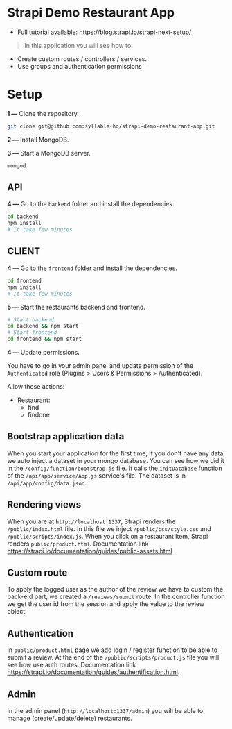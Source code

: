 # Strapi Demo Restaurant App

- Full tutorial available: https://blog.strapi.io/strapi-next-setup/

> In this application you will see how to

- Create custom routes / controllers / services.
- Use groups and authentication permissions

# Setup

**1 —** Clone the repository.

```bash
git clone git@github.com:syllable-hq/strapi-demo-restaurant-app.git
```

**2 —** Install MongoDB.

**3 —** Start a MongoDB server.

```bash
mongod
```

## API

**4 —** Go to the `backend` folder and install the dependencies.

```bash
cd backend
npm install
# It take few minutes
```

## CLIENT

**4 —** Go to the `frontend` folder and install the dependencies.

```bash
cd frontend
npm install
# It take few minutes
```

**5 —** Start the restaurants backend and frontend.

```bash
# Start backend
cd backend && npm start
# Start frontend
cd frontend && npm start
```

**4 —** Update permissions.

You have to go in your admin panel and update permission of the `Authenticated` role (Plugins > Users & Permissions > Authenticated).

Allow these actions:

- Restaurant:
  - find
  - findone

## Bootstrap application data

When you start your application for the first time, if you don't have any data, we auto inject a dataset in your mongo database.
You can see how we did it in the `/config/function/bootstrap.js` file. It calls the `initDatabase` function of the `/api/app/service/App.js` service's file. The dataset is in `/api/app/config/data.json`.

## Rendering views

When you are at `http://localhost:1337`, Strapi renders the `/public/index.html` file. In this file we inject `/public/css/style.css` and `/public/scripts/index.js`.
When you click on a restaurant item, Strapi renders `public/product.html`. Documentation link https://strapi.io/documentation/guides/public-assets.html.

## Custom route

To apply the logged user as the author of the review we have to custom the back-e,d part, we created a `/reviews/submit` route.
In the controller function we get the user id from the session and apply the value to the review object.

## Authentication

In `public/product.html` page we add login / register function to be able to submit a review. At the end of the `/public/scripts/product.js` file you will see how use auth routes. Documentation link https://strapi.io/documentation/guides/authentification.html.

## Admin

In the admin panel (`http://localhost:1337/admin`) you will be able to manage (create/update/delete) restaurants.
